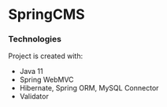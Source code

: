 # SpringCMS


### Technologies
Project is created with:
* Java 11
* Spring WebMVC
* Hibernate, Spring ORM, MySQL Connector
* Validator
